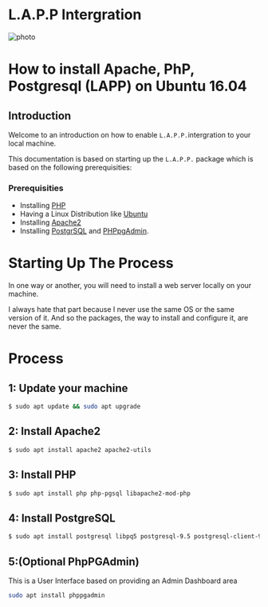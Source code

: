 L.A.P.P Intergration
==========================

![photo](https://cdn-images-1.medium.com/max/1000/1*Vb2C19KbtkmfD7XAMSAcPA.png)

# How to install Apache, PhP, Postgresql (LAPP) on Ubuntu 16.04

## Introduction

Welcome to an introduction on how to enable `L.A.P.P.`intergration to your local machine.

This documentation is based on starting up the `L.A.P.P.` package which is based on the following prerequisities:

### Prerequisities

+ Installing [PHP]()
+ Having a Linux Distribution like [Ubuntu]()
+ Installing [Apache2]()
+ Installing [PostgrSQL]() and [PHPpgAdmin]().

# Starting Up The Process

In one way or another, you will need to install a web server locally on your machine. 

I always hate that part because I never use the same OS or the same version of it. And so the packages, the way to install and configure it, are never the same. 

# Process

## 1: Update your machine

```bash
$ sudo apt update && sudo apt upgrade
```

## 2: Install Apache2

```bash
$ sudo apt install apache2 apache2-utils
```

## 3: Install PHP

```bash
$ sudo apt install php php-pgsql libapache2-mod-php
```

## 4: Install PostgreSQL

```bash
$ sudo apt install postgresql libpq5 postgresql-9.5 postgresql-client-9.5 postgresql-client-common postgresql-contrib
```

## 5:(Optional PhpPGAdmin)

This is a User Interface based on providing an Admin Dashboard area

```bash
sudo apt install phppgadmin
```
